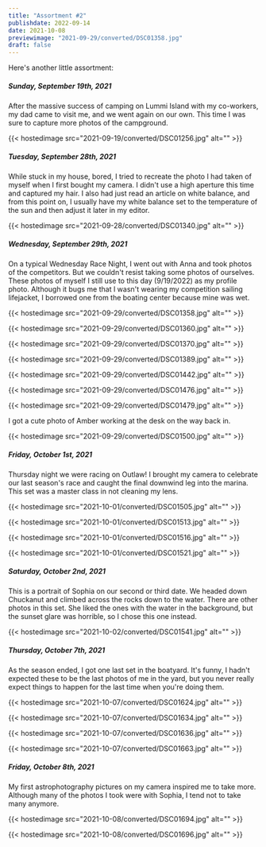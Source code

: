 ```yaml
---
title: "Assortment #2"
publishdate: 2022-09-14
date: 2021-10-08
previewimage: "2021-09-29/converted/DSC01358.jpg"
draft: false
---
```


Here's another little assortment:

##### Sunday, September 19th, 2021

After the massive success of camping on Lummi Island with my co-workers, my dad came to visit me, and we went again on our own.  This time I was sure to capture more photos of the campground.

{{< hostedimage src="2021-09-19/converted/DSC01256.jpg" alt="" >}}

##### Tuesday, September 28th, 2021

While stuck in my house, bored, I tried to recreate the photo I had taken of myself when I first bought my camera.  I didn't use a high aperture this time and captured my hair.  I also had just read an article on white balance, and from this point on, I usually have my white balance set to the temperature of the sun and then adjust it later in my editor.

{{< hostedimage src="2021-09-28/converted/DSC01340.jpg" alt="" >}}

##### Wednesday, September 29th, 2021

On a typical Wednesday Race Night, I went out with Anna and took photos of the competitors.  But we couldn't resist taking some photos of ourselves.  These photos of myself I still use to this day (9/19/2022) as my profile photo.  Although it bugs me that I wasn't wearing my competition sailing lifejacket, I borrowed one from the boating center because mine was wet.

{{< hostedimage src="2021-09-29/converted/DSC01358.jpg" alt="" >}}

{{< hostedimage src="2021-09-29/converted/DSC01360.jpg" alt="" >}}

{{< hostedimage src="2021-09-29/converted/DSC01370.jpg" alt="" >}}

{{< hostedimage src="2021-09-29/converted/DSC01389.jpg" alt="" >}}

{{< hostedimage src="2021-09-29/converted/DSC01442.jpg" alt="" >}}

{{< hostedimage src="2021-09-29/converted/DSC01476.jpg" alt="" >}}

{{< hostedimage src="2021-09-29/converted/DSC01479.jpg" alt="" >}}

I got a cute photo of Amber working at the desk on the way back in.

{{< hostedimage src="2021-09-29/converted/DSC01500.jpg" alt="" >}}

##### Friday, October 1st, 2021

Thursday night we were racing on Outlaw!  I brought my camera to celebrate our last season's race and caught the final downwind leg into the marina.  This set was a master class in not cleaning my lens.

{{< hostedimage src="2021-10-01/converted/DSC01505.jpg" alt="" >}}

{{< hostedimage src="2021-10-01/converted/DSC01513.jpg" alt="" >}}

{{< hostedimage src="2021-10-01/converted/DSC01516.jpg" alt="" >}}

{{< hostedimage src="2021-10-01/converted/DSC01521.jpg" alt="" >}}

##### Saturday, October 2nd, 2021

This is a portrait of Sophia on our second or third date.  We headed down Chuckanut and climbed across the rocks down to the water.  There are other photos in this set.  She liked the ones with the water in the background, but the sunset glare was horrible, so I chose this one instead.

{{< hostedimage src="2021-10-02/converted/DSC01541.jpg" alt="" >}}

##### Thursday, October 7th, 2021

As the season ended, I got one last set in the boatyard.  It's funny, I hadn't expected these to be the last photos of me in the yard, but you never really expect things to happen for the last time when you're doing them.

{{< hostedimage src="2021-10-07/converted/DSC01624.jpg" alt="" >}}

{{< hostedimage src="2021-10-07/converted/DSC01634.jpg" alt="" >}}

{{< hostedimage src="2021-10-07/converted/DSC01636.jpg" alt="" >}}

{{< hostedimage src="2021-10-07/converted/DSC01663.jpg" alt="" >}}

##### Friday, October 8th, 2021

My first astrophotography pictures on my camera inspired me to take more.   Although many of the photos I took were with Sophia, I tend not to take many anymore.

{{< hostedimage src="2021-10-08/converted/DSC01694.jpg" alt="" >}}

{{< hostedimage src="2021-10-08/converted/DSC01696.jpg" alt="" >}}

<!-- {{< hostedimage src="2021-10-08/converted/DSC01701.jpg" alt="" >}}") -->
